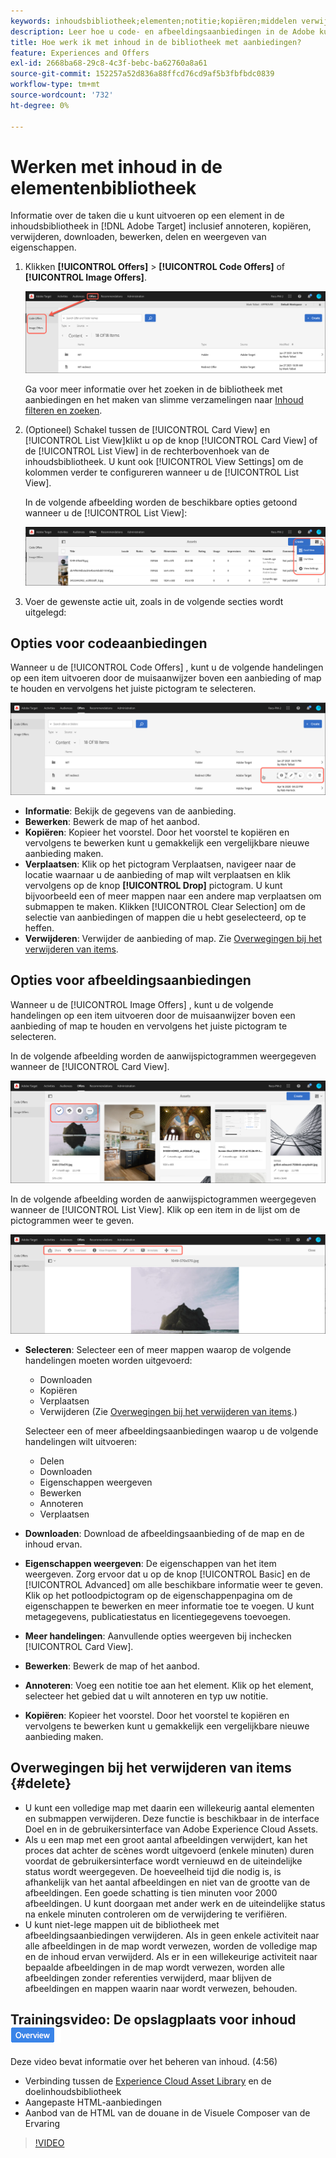 ```yaml
---
keywords: inhoudsbibliotheek;elementen;notitie;kopiëren;middelen verwijderen;element downloaden;inhoud bewerken;kaart delen;eigenschappen van inhoud weergeven
description: Leer hoe u code- en afbeeldingsaanbiedingen in de Adobe kunt beheren [!DNL Target] Biedt bibliotheek aan. Leer hoe u de details van een aanbieding kunt weergeven en hoe u aanbiedingen kunt bewerken, kopiëren, verplaatsen of verwijderen.
title: Hoe werk ik met inhoud in de bibliotheek met aanbiedingen?
feature: Experiences and Offers
exl-id: 2668ba68-29c8-4c3f-bebc-ba62760a8a61
source-git-commit: 152257a52d836a88ffcd76cd9af5b3fbfbdc0839
workflow-type: tm+mt
source-wordcount: '732'
ht-degree: 0%

---
```


# Werken met inhoud in de elementenbibliotheek

Informatie over de taken die u kunt uitvoeren op een element in de inhoudsbibliotheek in [!DNL Adobe Target] inclusief annoteren, kopiëren, verwijderen, downloaden, bewerken, delen en weergeven van eigenschappen.

1. Klikken **[!UICONTROL Offers]** > **[!UICONTROL Code Offers]** of **[!UICONTROL Image Offers]**.

   ![Tabbladen Codeaanbiedingen en Afbeeldingsaanbiedingen](/help/main/c-experiences/c-manage-content/assets/offers-both.png)

   Ga voor meer informatie over het zoeken in de bibliotheek met aanbiedingen en het maken van slimme verzamelingen naar [Inhoud filteren en zoeken](/help/main/c-experiences/c-manage-content/filter-and-search-content.md#concept_3B59B8F025BF4CEA82ECC5199D365276).

1. (Optioneel) Schakel tussen de [!UICONTROL Card View] en [!UICONTROL List View]klikt u op de knop [!UICONTROL Card View] of de [!UICONTROL List View] in de rechterbovenhoek van de inhoudsbibliotheek. U kunt ook [!UICONTROL View Settings] om de kolommen verder te configureren wanneer u de [!UICONTROL List View].

   In de volgende afbeelding worden de beschikbare opties getoond wanneer u de [!UICONTROL List View]:

   ![Opties voor lijstweergave](/help/main/c-experiences/c-manage-content/assets/view-settings-options.png)

1. Voer de gewenste actie uit, zoals in de volgende secties wordt uitgelegd:

## Opties voor codeaanbiedingen

Wanneer u de [!UICONTROL Code Offers] , kunt u de volgende handelingen op een item uitvoeren door de muisaanwijzer boven een aanbieding of map te houden en vervolgens het juiste pictogram te selecteren.

![Pictogrammen boven op het tabblad Codeaanbiedingen](/help/main/c-experiences/c-manage-content/assets/code-offers-hover-icons.png)

* **Informatie**: Bekijk de gegevens van de aanbieding.
* **Bewerken**: Bewerk de map of het aanbod.
* **Kopiëren**: Kopieer het voorstel. Door het voorstel te kopiëren en vervolgens te bewerken kunt u gemakkelijk een vergelijkbare nieuwe aanbieding maken.
* **Verplaatsen**: Klik op het pictogram Verplaatsen, navigeer naar de locatie waarnaar u de aanbieding of map wilt verplaatsen en klik vervolgens op de knop **[!UICONTROL Drop]** pictogram. U kunt bijvoorbeeld een of meer mappen naar een andere map verplaatsen om submappen te maken. Klikken [!UICONTROL Clear Selection] om de selectie van aanbiedingen of mappen die u hebt geselecteerd, op te heffen.
* **Verwijderen**: Verwijder de aanbieding of map. Zie [Overwegingen bij het verwijderen van items](#delete).

## Opties voor afbeeldingsaanbiedingen

Wanneer u de [!UICONTROL Image Offers] , kunt u de volgende handelingen op een item uitvoeren door de muisaanwijzer boven een aanbieding of map te houden en vervolgens het juiste pictogram te selecteren.

In de volgende afbeelding worden de aanwijspictogrammen weergegeven wanneer de [!UICONTROL Card View].

![Houd pictogrammen boven op het tabblad Afbeeldingsaanbiedingen in de Kaartweergave](/help/main/c-experiences/c-manage-content/assets/image-offers-hover-icons.png)

In de volgende afbeelding worden de aanwijspictogrammen weergegeven wanneer de [!UICONTROL List View]. Klik op een item in de lijst om de pictogrammen weer te geven.

![Pictogrammen in de lijstweergave op het tabblad Afbeeldingsaanbiedingen](/help/main/c-experiences/c-manage-content/assets/list-view-hover.png)

* **Selecteren**: Selecteer een of meer mappen waarop de volgende handelingen moeten worden uitgevoerd:

   * Downloaden
   * Kopiëren
   * Verplaatsen
   * Verwijderen (Zie [Overwegingen bij het verwijderen van items](#delete).)

   Selecteer een of meer afbeeldingsaanbiedingen waarop u de volgende handelingen wilt uitvoeren:

   * Delen
   * Downloaden
   * Eigenschappen weergeven
   * Bewerken
   * Annoteren
   * Verplaatsen


* **Downloaden**: Download de afbeeldingsaanbieding of de map en de inhoud ervan.
* **Eigenschappen weergeven**: De eigenschappen van het item weergeven. Zorg ervoor dat u op de knop [!UICONTROL Basic] en de [!UICONTROL Advanced] om alle beschikbare informatie weer te geven. Klik op het potloodpictogram op de eigenschappenpagina om de eigenschappen te bewerken en meer informatie toe te voegen. U kunt metagegevens, publicatiestatus en licentiegegevens toevoegen.
* **Meer handelingen**: Aanvullende opties weergeven bij inchecken [!UICONTROL Card View].
* **Bewerken**: Bewerk de map of het aanbod.
* **Annoteren**: Voeg een notitie toe aan het element. Klik op het element, selecteer het gebied dat u wilt annoteren en typ uw notitie.
* **Kopiëren**: Kopieer het voorstel. Door het voorstel te kopiëren en vervolgens te bewerken kunt u gemakkelijk een vergelijkbare nieuwe aanbieding maken.

## Overwegingen bij het verwijderen van items {#delete}

* U kunt een volledige map met daarin een willekeurig aantal elementen en submappen verwijderen. Deze functie is beschikbaar in de interface Doel en in de gebruikersinterface van Adobe Experience Cloud Assets.
* Als u een map met een groot aantal afbeeldingen verwijdert, kan het proces dat achter de scènes wordt uitgevoerd (enkele minuten) duren voordat de gebruikersinterface wordt vernieuwd en de uiteindelijke status wordt weergegeven. De hoeveelheid tijd die nodig is, is afhankelijk van het aantal afbeeldingen en niet van de grootte van de afbeeldingen. Een goede schatting is tien minuten voor 2000 afbeeldingen. U kunt doorgaan met ander werk en de uiteindelijke status na enkele minuten controleren om de verwijdering te verifiëren.
* U kunt niet-lege mappen uit de bibliotheek met afbeeldingsaanbiedingen verwijderen. Als in geen enkele activiteit naar alle afbeeldingen in de map wordt verwezen, worden de volledige map en de inhoud ervan verwijderd. Als er in een willekeurige activiteit naar bepaalde afbeeldingen in de map wordt verwezen, worden alle afbeeldingen zonder referenties verwijderd, maar blijven de afbeeldingen en mappen waarin naar wordt verwezen, behouden.

## Trainingsvideo: De opslagplaats voor inhoud ![Overzicht badge](/help/main/assets/overview.png)

Deze video bevat informatie over het beheren van inhoud. (4:56)

* Verbinding tussen de [Experience Cloud Asset Library](https://experienceleague.adobe.com/docs/core-services/interface/assets/creative-cloud.html) en de doelinhoudsbibliotheek
* Aangepaste HTML-aanbiedingen
* Aanbod van de HTML van de douane in de Visuele Composer van de Ervaring

>[!VIDEO](https://video.tv.adobe.com/v/17387)
